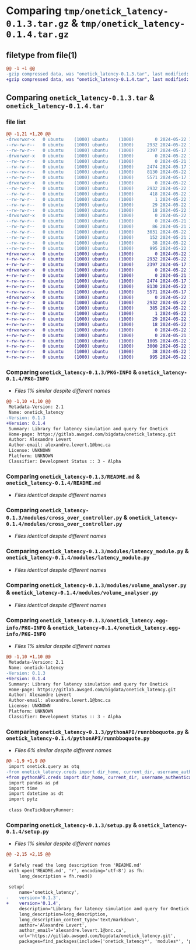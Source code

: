 # Comparing `tmp/onetick_latency-0.1.3.tar.gz` & `tmp/onetick_latency-0.1.4.tar.gz`

## filetype from file(1)

```diff
@@ -1 +1 @@
-gzip compressed data, was "onetick_latency-0.1.3.tar", last modified: Wed May 22 13:20:00 2024, max compression
+gzip compressed data, was "onetick_latency-0.1.4.tar", last modified: Wed May 22 13:51:03 2024, max compression
```

## Comparing `onetick_latency-0.1.3.tar` & `onetick_latency-0.1.4.tar`

### file list

```diff
@@ -1,21 +1,20 @@
-drwxrwxr-x   0 ubuntu    (1000) ubuntu    (1000)        0 2024-05-22 13:20:00.581139 onetick_latency-0.1.3/
--rw-rw-r--   0 ubuntu    (1000) ubuntu    (1000)     2932 2024-05-22 13:20:00.581139 onetick_latency-0.1.3/PKG-INFO
--rw-rw-r--   0 ubuntu    (1000) ubuntu    (1000)     2397 2024-05-17 15:17:01.000000 onetick_latency-0.1.3/README.md
-drwxrwxr-x   0 ubuntu    (1000) ubuntu    (1000)        0 2024-05-22 13:20:00.577139 onetick_latency-0.1.3/modules/
--rw-rw-r--   0 ubuntu    (1000) ubuntu    (1000)        0 2024-05-21 17:42:00.000000 onetick_latency-0.1.3/modules/__init__.py
--rw-rw-r--   0 ubuntu    (1000) ubuntu    (1000)     2474 2024-05-17 14:52:06.000000 onetick_latency-0.1.3/modules/cross_over_controller.py
--rw-rw-r--   0 ubuntu    (1000) ubuntu    (1000)     8130 2024-05-22 12:58:34.000000 onetick_latency-0.1.3/modules/latency_module.py
--rw-rw-r--   0 ubuntu    (1000) ubuntu    (1000)     5571 2024-05-17 14:52:06.000000 onetick_latency-0.1.3/modules/volume_analyser.py
-drwxrwxr-x   0 ubuntu    (1000) ubuntu    (1000)        0 2024-05-22 13:20:00.577139 onetick_latency-0.1.3/onetick_latency.egg-info/
--rw-rw-r--   0 ubuntu    (1000) ubuntu    (1000)     2932 2024-05-22 13:20:00.000000 onetick_latency-0.1.3/onetick_latency.egg-info/PKG-INFO
--rw-rw-r--   0 ubuntu    (1000) ubuntu    (1000)      418 2024-05-22 13:20:00.000000 onetick_latency-0.1.3/onetick_latency.egg-info/SOURCES.txt
--rw-rw-r--   0 ubuntu    (1000) ubuntu    (1000)        1 2024-05-22 13:20:00.000000 onetick_latency-0.1.3/onetick_latency.egg-info/dependency_links.txt
--rw-rw-r--   0 ubuntu    (1000) ubuntu    (1000)       29 2024-05-22 13:20:00.000000 onetick_latency-0.1.3/onetick_latency.egg-info/requires.txt
--rw-rw-r--   0 ubuntu    (1000) ubuntu    (1000)       18 2024-05-22 13:20:00.000000 onetick_latency-0.1.3/onetick_latency.egg-info/top_level.txt
-drwxrwxr-x   0 ubuntu    (1000) ubuntu    (1000)        0 2024-05-22 13:20:00.581139 onetick_latency-0.1.3/pythonAPI/
--rw-rw-r--   0 ubuntu    (1000) ubuntu    (1000)        0 2024-05-21 17:42:00.000000 onetick_latency-0.1.3/pythonAPI/__init__.py
--rw-rw-r--   0 ubuntu    (1000) ubuntu    (1000)       86 2024-05-21 20:30:57.000000 onetick_latency-0.1.3/pythonAPI/auth.py
--rw-rw-r--   0 ubuntu    (1000) ubuntu    (1000)     3031 2024-05-22 13:17:53.000000 onetick_latency-0.1.3/pythonAPI/runnbboquote.py
--rw-rw-r--   0 ubuntu    (1000) ubuntu    (1000)      152 2024-05-21 20:16:37.000000 onetick_latency-0.1.3/pythonAPI/security_credentials.py
--rw-rw-r--   0 ubuntu    (1000) ubuntu    (1000)       38 2024-05-22 13:20:00.581139 onetick_latency-0.1.3/setup.cfg
--rw-rw-r--   0 ubuntu    (1000) ubuntu    (1000)      995 2024-05-22 13:18:48.000000 onetick_latency-0.1.3/setup.py
+drwxrwxr-x   0 ubuntu    (1000) ubuntu    (1000)        0 2024-05-22 13:51:03.344421 onetick_latency-0.1.4/
+-rw-rw-r--   0 ubuntu    (1000) ubuntu    (1000)     2932 2024-05-22 13:51:03.344421 onetick_latency-0.1.4/PKG-INFO
+-rw-rw-r--   0 ubuntu    (1000) ubuntu    (1000)     2397 2024-05-17 15:17:01.000000 onetick_latency-0.1.4/README.md
+drwxrwxr-x   0 ubuntu    (1000) ubuntu    (1000)        0 2024-05-22 13:51:03.344421 onetick_latency-0.1.4/modules/
+-rw-rw-r--   0 ubuntu    (1000) ubuntu    (1000)        0 2024-05-21 17:42:00.000000 onetick_latency-0.1.4/modules/__init__.py
+-rw-rw-r--   0 ubuntu    (1000) ubuntu    (1000)     2474 2024-05-17 14:52:06.000000 onetick_latency-0.1.4/modules/cross_over_controller.py
+-rw-rw-r--   0 ubuntu    (1000) ubuntu    (1000)     8130 2024-05-22 12:58:34.000000 onetick_latency-0.1.4/modules/latency_module.py
+-rw-rw-r--   0 ubuntu    (1000) ubuntu    (1000)     5571 2024-05-17 14:52:06.000000 onetick_latency-0.1.4/modules/volume_analyser.py
+drwxrwxr-x   0 ubuntu    (1000) ubuntu    (1000)        0 2024-05-22 13:51:03.344421 onetick_latency-0.1.4/onetick_latency.egg-info/
+-rw-rw-r--   0 ubuntu    (1000) ubuntu    (1000)     2932 2024-05-22 13:51:03.000000 onetick_latency-0.1.4/onetick_latency.egg-info/PKG-INFO
+-rw-rw-r--   0 ubuntu    (1000) ubuntu    (1000)      385 2024-05-22 13:51:03.000000 onetick_latency-0.1.4/onetick_latency.egg-info/SOURCES.txt
+-rw-rw-r--   0 ubuntu    (1000) ubuntu    (1000)        1 2024-05-22 13:51:03.000000 onetick_latency-0.1.4/onetick_latency.egg-info/dependency_links.txt
+-rw-rw-r--   0 ubuntu    (1000) ubuntu    (1000)       29 2024-05-22 13:51:03.000000 onetick_latency-0.1.4/onetick_latency.egg-info/requires.txt
+-rw-rw-r--   0 ubuntu    (1000) ubuntu    (1000)       18 2024-05-22 13:51:03.000000 onetick_latency-0.1.4/onetick_latency.egg-info/top_level.txt
+drwxrwxr-x   0 ubuntu    (1000) ubuntu    (1000)        0 2024-05-22 13:51:03.344421 onetick_latency-0.1.4/pythonAPI/
+-rw-rw-r--   0 ubuntu    (1000) ubuntu    (1000)        0 2024-05-21 17:42:00.000000 onetick_latency-0.1.4/pythonAPI/__init__.py
+-rw-rw-r--   0 ubuntu    (1000) ubuntu    (1000)     1005 2024-05-22 13:43:15.000000 onetick_latency-0.1.4/pythonAPI/creds.py
+-rw-rw-r--   0 ubuntu    (1000) ubuntu    (1000)     3000 2024-05-22 13:47:36.000000 onetick_latency-0.1.4/pythonAPI/runnbboquote.py
+-rw-rw-r--   0 ubuntu    (1000) ubuntu    (1000)       38 2024-05-22 13:51:03.344421 onetick_latency-0.1.4/setup.cfg
+-rw-rw-r--   0 ubuntu    (1000) ubuntu    (1000)      995 2024-05-22 13:50:26.000000 onetick_latency-0.1.4/setup.py
```

### Comparing `onetick_latency-0.1.3/PKG-INFO` & `onetick_latency-0.1.4/PKG-INFO`

 * *Files 1% similar despite different names*

```diff
@@ -1,10 +1,10 @@
 Metadata-Version: 2.1
 Name: onetick_latency
-Version: 0.1.3
+Version: 0.1.4
 Summary: Library for latency simulation and query for Onetick
 Home-page: https://gitlab.awsged.com/bigdata/onetick_latency.git
 Author: Alexandre Levert
 Author-email: alexandre.levert.1@bnc.ca
 License: UNKNOWN
 Platform: UNKNOWN
 Classifier: Development Status :: 3 - Alpha
```

### Comparing `onetick_latency-0.1.3/README.md` & `onetick_latency-0.1.4/README.md`

 * *Files identical despite different names*

### Comparing `onetick_latency-0.1.3/modules/cross_over_controller.py` & `onetick_latency-0.1.4/modules/cross_over_controller.py`

 * *Files identical despite different names*

### Comparing `onetick_latency-0.1.3/modules/latency_module.py` & `onetick_latency-0.1.4/modules/latency_module.py`

 * *Files identical despite different names*

### Comparing `onetick_latency-0.1.3/modules/volume_analyser.py` & `onetick_latency-0.1.4/modules/volume_analyser.py`

 * *Files identical despite different names*

### Comparing `onetick_latency-0.1.3/onetick_latency.egg-info/PKG-INFO` & `onetick_latency-0.1.4/onetick_latency.egg-info/PKG-INFO`

 * *Files 1% similar despite different names*

```diff
@@ -1,10 +1,10 @@
 Metadata-Version: 2.1
 Name: onetick-latency
-Version: 0.1.3
+Version: 0.1.4
 Summary: Library for latency simulation and query for Onetick
 Home-page: https://gitlab.awsged.com/bigdata/onetick_latency.git
 Author: Alexandre Levert
 Author-email: alexandre.levert.1@bnc.ca
 License: UNKNOWN
 Platform: UNKNOWN
 Classifier: Development Status :: 3 - Alpha
```

### Comparing `onetick_latency-0.1.3/pythonAPI/runnbboquote.py` & `onetick_latency-0.1.4/pythonAPI/runnbboquote.py`

 * *Files 6% similar despite different names*

```diff
@@ -1,9 +1,9 @@
 import onetick.query as otq
-from onetick_latency.creds import dir_home, current_dir, username_authentication, password_authentication
+from pythonAPI.creds import dir_home, current_dir, username_authentication
 import pandas as pd
 import time
 import datetime as dt
 import pytz
 
 class OneTickQueryRunner:
```

### Comparing `onetick_latency-0.1.3/setup.py` & `onetick_latency-0.1.4/setup.py`

 * *Files 1% similar despite different names*

```diff
@@ -2,15 +2,15 @@
 
 # Safely read the long description from 'README.md'
 with open('README.md', 'r', encoding='utf-8') as fh:
     long_description = fh.read()
 
 setup(
     name='onetick_latency',
-    version='0.1.3',
+    version='0.1.4',
     description='Library for latency simulation and query for Onetick',
     long_description=long_description,
     long_description_content_type='text/markdown',
     author='Alexandre Levert',
     author_email='alexandre.levert.1@bnc.ca',
     url='https://gitlab.awsged.com/bigdata/onetick_latency.git',
     packages=find_packages(include=['onetick_latency*', 'modules*', 'pythonAPI*']),
```

